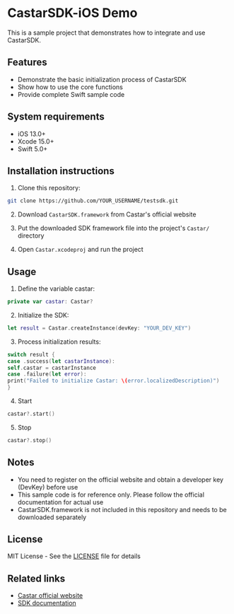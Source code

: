 # CastarSDK-iOS Demo

This is a sample project that demonstrates how to integrate and use CastarSDK.

## Features

- Demonstrate the basic initialization process of CastarSDK
- Show how to use the core functions
- Provide complete Swift sample code

## System requirements

- iOS 13.0+
- Xcode 15.0+
- Swift 5.0+

## Installation instructions

1. Clone this repository:
```bash
git clone https://github.com/YOUR_USERNAME/testsdk.git
```

2. Download `CastarSDK.framework` from Castar's official website

3. Put the downloaded SDK framework file into the project's `Castar/` directory

4. Open `Castar.xcodeproj` and run the project

## Usage

1. Define the variable castar:
```swift
private var castar: Castar?

```
2. Initialize the SDK:
```swift
let result = Castar.createInstance(devKey: "YOUR_DEV_KEY")
```

3. Process initialization results:
```swift
switch result {
case .success(let castarInstance):
self.castar = castarInstance
case .failure(let error):
print("Failed to initialize Castar: \(error.localizedDescription)")
}
```
4. Start
```swift
castar?.start()
```
5. Stop
```swift
castar?.stop()
```

## Notes

- You need to register on the official website and obtain a developer key (DevKey) before use
- This sample code is for reference only. Please follow the official documentation for actual use
- CastarSDK.framework is not included in this repository and needs to be downloaded separately

## License

MIT License - See the [LICENSE](LICENSE) file for details

## Related links

- [Castar official website](https://www.example.com)
- [SDK documentation](https://www.example.com/docs)
